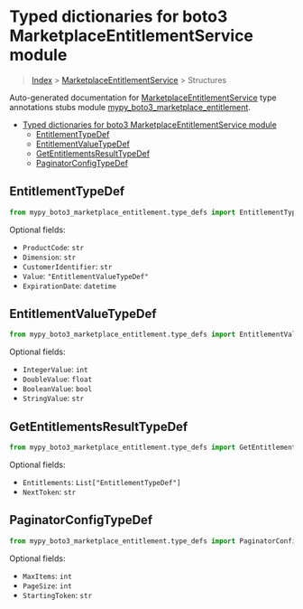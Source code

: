# Typed dictionaries for boto3 MarketplaceEntitlementService module

> [Index](../README.md) > [MarketplaceEntitlementService](./README.md) > Structures

Auto-generated documentation for [MarketplaceEntitlementService](https://boto3.amazonaws.com/v1/documentation/api/latest/reference/services/marketplace-entitlement.html#MarketplaceEntitlementService)
type annotations stubs module [mypy_boto3_marketplace_entitlement](https://pypi.org/project/mypy-boto3-marketplace-entitlement/).

- [Typed dictionaries for boto3 MarketplaceEntitlementService module](#typed-dictionaries-for-boto3-marketplaceentitlementservice-module)
  - [EntitlementTypeDef](#entitlementtypedef)
  - [EntitlementValueTypeDef](#entitlementvaluetypedef)
  - [GetEntitlementsResultTypeDef](#getentitlementsresulttypedef)
  - [PaginatorConfigTypeDef](#paginatorconfigtypedef)

## EntitlementTypeDef

```python
from mypy_boto3_marketplace_entitlement.type_defs import EntitlementTypeDef
```




Optional fields:
- `ProductCode`: `str`
- `Dimension`: `str`
- `CustomerIdentifier`: `str`
- `Value`: `"EntitlementValueTypeDef"`
- `ExpirationDate`: `datetime`


## EntitlementValueTypeDef

```python
from mypy_boto3_marketplace_entitlement.type_defs import EntitlementValueTypeDef
```




Optional fields:
- `IntegerValue`: `int`
- `DoubleValue`: `float`
- `BooleanValue`: `bool`
- `StringValue`: `str`


## GetEntitlementsResultTypeDef

```python
from mypy_boto3_marketplace_entitlement.type_defs import GetEntitlementsResultTypeDef
```




Optional fields:
- `Entitlements`: `List["EntitlementTypeDef"]`
- `NextToken`: `str`


## PaginatorConfigTypeDef

```python
from mypy_boto3_marketplace_entitlement.type_defs import PaginatorConfigTypeDef
```




Optional fields:
- `MaxItems`: `int`
- `PageSize`: `int`
- `StartingToken`: `str`


